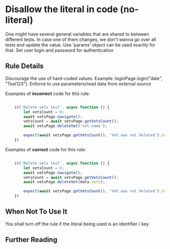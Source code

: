 # Disallow the literal in code (no-literal)

One might have several general variables that are shared to between different tests. In case one of them changes, we don't wanna go over all tests and update the value. Use 'params' object can be used exactly for that. Set user login and password for authentication


## Rule Details

Discourage the use of hard-coded values. Example: loginPage.login("dale", "Test123"). Enforce to use parameters/read data from external source

Examples of **incorrect** code for this rule:

```js

    it('Delete vets test', async function () {
        let vetsCount = 0;
        await vetsPage.navigate();
        vetsCount = await vetsPage.getVetsCount();
        await vetsPage.deleteVet('vet-name');

        expect(await vetsPage.getVetsCount(), 'Vet was not deleted').to.be.equal(vetsCount-1);
    })

```

Examples of **correct** code for this rule:

```js

    it('Delete vets test', async function () {
        let vetsCount = 0;
        await vetsPage.navigate();
        vetsCount = await vetsPage.getVetsCount();
        await vetsPage.deleteVet(data.vets);

        expect(await vetsPage.getVetsCount(), 'Vet was not deleted').to.be.equal(vetsCount-1);
    })

```

## When Not To Use It

You shall turn off the rule if the literal being used is an identifier / key 

## Further Reading


